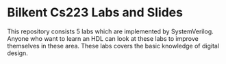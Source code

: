 # Bilkent Cs223 Labs and Slides


This repository consists 5 labs which are implemented by SystemVerilog. Anyone who want to learn an HDL can look at these labs to improve themselves in these area. These labs covers the basic knowledge of digital design.
